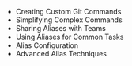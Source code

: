 - Creating Custom Git Commands
- Simplifying Complex Commands
- Sharing Aliases with Teams
- Using Aliases for Common Tasks
- Alias Configuration
- Advanced Alias Techniques
